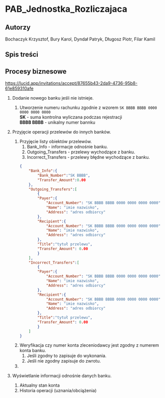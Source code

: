 # PAB_Jednostka_Rozliczajaca
 
## Autorzy
Bochaczyk Krzysztof, Bury Karol, Dyndał Patryk, Długosz Piotr, Filar Kamil

## Spis treści

## Procesy biznesowe

https://lucid.app/invitations/accept/87655b43-2da9-4736-95b8-61e859310afe

1. Dodanie nowego banku jeśli nie istnieje.
    1. Utworzenie numeru rachunku zgodnie z wzorem ```SK BBBB BBBB 0000 0000 0000 0000```  
    **SK** - suma kontrolna wyliczana podczas rejestracji   
    **BBBB BBBB** - unikalny numer bannku
    
1. Przyjęcie operacji przelewów do innych banków.  
    1. Przyjęcie listy obiektów przelewów.  
        1. Bank_Info - informacje odnośnie banku.
        1. Outgoing_Transfers - przelewy wychodzące z banku.
        1. Incorrect_Transfers - przelewy błędne wychodzące z banku.
        ```json
        {
            "Bank_Info":{
                "Bank_Number":"SK BBBB",
                "Transfer_Amount":0.00
            },
            "Outgoing_Transfers":[
                {  
                "Payer":{
                    "Account_Number": "SK BBBB BBBB 0000 0000 0000 0000",
                    "Name": "imie nazwisko",
                    "Address": "adres odbiorcy"
                },
                "Recipient":{
                    "Account_Number": "SK BBBB BBBB 0000 0000 0000 0000",
                    "Name": "imie nazwisko",
                    "Address": "adres odbiorcy"
                },
                "Title":"tytuł przelewu",
                "Transfer_Amount": 0.00
                }
            ],
            "Incorrect_Transfers":[
                {  
                "Payer":{
                    "Account_Number": "SK BBBB BBBB 0000 0000 0000 0000",
                    "Name": "imie nazwisko",
                    "Address": "adres odbiorcy"
                },
                "Recipient":{
                    "Account_Number": "SK BBBB BBBB 0000 0000 0000 0000",
                    "Name": "imie nazwisko",
                    "Address": "adres odbiorcy"
                },
                "Title":"tytuł przelewu",
                "Transfer_Amount": 0.00
                }
            ]
        }
        ```
    1. Weryfikacja czy numer konta zleceniodawcy jest zgodny z numerem konta banku.
        1. Jeśli zgodny to zapisuje do wykonania.
        1. Jeśli nie zgodny zapisuje do zwrotu.
    1. 
1. Wyświetlanie informacji odnośnie danych banku.  
    1. Aktualny stan konta
    1. Historia operacji (uznania/obciążenia)